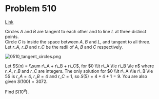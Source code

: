 # Problem 510

[Link](https://projecteuler.net/problem=510)

Circles $A$ and $B$ are tangent to each other and to line $L$ at three distinct points.  
Circle $C$ is inside the space between $A$, $B$ and $L$, and tangent to all three.  
Let $r\_A$, $r\_B$ and $r\_C$ be the radii of $A$, $B$ and $C$ respectively.  

![0510_tangent_circles.png](resources/images/0510_tangent_circles.png?1678992053)

Let $S(n) = \\sum r\_A + r\_B + r\_C$, for $0 \\lt r\_A \\le r\_B \\le n$ where $r\_A$, $r\_B$ and $r\_C$ are integers. The only solution for $0 \\lt r\_A \\le r\_B \\le 5$ is $r\_A = 4$, $r\_B = 4$ and $r\_C = 1$, so $S(5) = 4 + 4 + 1 = 9$. You are also given $S(100) = 3072$.

Find $S(10^9)$.